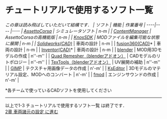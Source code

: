 # チュートリアルで使用するソフト一覧
*この章は読み飛ばしていただいて結構です．
| ソフト | 機能 | 作業番号 |
----|---- |---- 
| [AssettoCorsa](https://www.assettocorsa.it/home-ac/) | シミュレータソフト | n-m |
| [ContentManager](https://acstuff.ru/app/) | AssettoCorsaの高機能版 | n-m |
| [KnosSDK](https://labs.assettocorsa.jp/downloads/tools/kunossdk) | MODファイルを編集可能な状態に展開 | n-m |
| [Solidworks(CAD)](https://www.solidworks.com/ja)* | 車両の設計 | n-m |
| [fusion360(CAD)](https://www.autodesk.co.jp/campaigns/design-now)* | 車両の設計 | n-m |
| [Inventor(CAD)](https://www.autodesk.co.jp/products/inventor/overview?term=1-YEAR)* | 車両の設計 | n-m |
| [blender](https://www.blender.org/) | MOD用3Dモデルの作成 | n''-m'' |
| [Quad Remesher（blenderアドオン）](https://exoside.com/quadremesher/) | CADモデルのリトポロジー | n''-m'' |
| [TexTools（blenderアドオン）](https://github.com/SavMartin/TexTools-Blender/releases) | UV展開の補助 | n''-m'' |
| [GIMP](https://www.gimp.org/) | テクスチャ用画像データの作成 | n'-m' |
| [KsEditor](https://ascobash.wordpress.com/2015/07/22/kseditor/) | 3Dモデルのマテリアル設定、MODへのコンバート | n'-m' |
| [fmod](https://www.fmod.com/) | エンジンサウンドの作成 | n'-m' |  

*各チームで使っているCADソフトを使用してください

___
以上で1-3 チュートリアルで使用するソフト一覧 は終了です．  
[2章 車両諸元の設定 に進む](https://github.com/JSAE-ARCHIVES/MOD-Tutorial/tree/main/2%E7%AB%A0%20%E8%BB%8A%E4%B8%A1%E8%AB%B8%E5%85%83%E3%81%AE%E8%A8%AD%E5%AE%9A)


